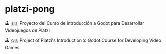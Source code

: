 # platzi-pong
🕹️ 🇪🇸 Proyecto del Curso de Introducción a Godot para Desarrollar Videojuegos de Platzi


🕹️ 🇬🇧 Project of Platzi's Introduction to Godot Course for Developing Video Games
